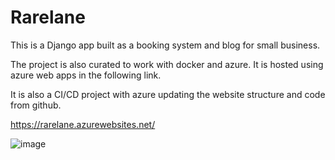 # Rarelane

This is a Django app built as a booking system and blog for small business.

The project is also curated to work with docker and azure. It is hosted using azure web apps in the following link.

It is also a CI/CD project with azure updating the website structure and code from github. 

https://rarelane.azurewebsites.net/

![image](https://user-images.githubusercontent.com/47692036/161437330-5dca1986-9205-44cc-a936-1eea3b70ccbe.png)
